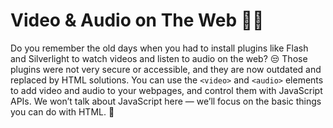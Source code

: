 # Video & Audio on The Web  🎥🎵

Do you remember the old days when you had to install plugins like Flash and Silverlight to watch videos and listen to audio on the web?
😒 Those plugins were not very secure or accessible, and they are now outdated and replaced by HTML solutions.
You can use the `<video>` and `<audio>` elements to add video and audio to your webpages, and control them with JavaScript APIs.
We won’t talk about JavaScript here — we’ll focus on the basic things you can do with HTML. 🙌
